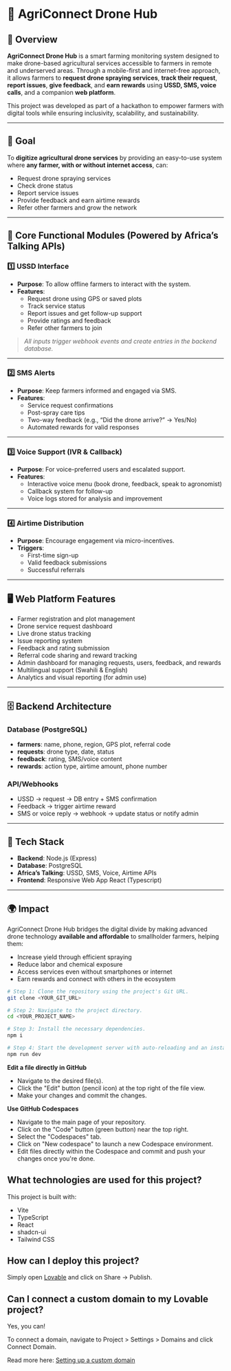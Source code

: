 # 🧱 AgriConnect Drone Hub

## 🚀 Overview

**AgriConnect Drone Hub** is a smart farming monitoring system designed to make drone-based agricultural services accessible to farmers in remote and underserved areas. Through a mobile-first and internet-free approach, it allows farmers to **request drone spraying services**, **track their request**, **report issues**, **give feedback**, and **earn rewards** using **USSD, SMS, voice calls**, and a companion **web platform**. 

This project was developed as part of a hackathon to empower farmers with digital tools while ensuring inclusivity, scalability, and sustainability.

---

## 🎯 Goal

To **digitize agricultural drone services** by providing an easy-to-use system where **any farmer, with or without internet access**, can:

- Request drone spraying services  
- Check drone status  
- Report service issues  
- Provide feedback and earn airtime rewards  
- Refer other farmers and grow the network  

---

## 🧩 Core Functional Modules (Powered by Africa’s Talking APIs)

### 1️⃣ USSD Interface

- **Purpose**: To allow offline farmers to interact with the system.
- **Features**:
  - Request drone using GPS or saved plots
  - Track service status
  - Report issues and get follow-up support
  - Provide ratings and feedback
  - Refer other farmers to join

> *All inputs trigger webhook events and create entries in the backend database.*

---

### 2️⃣ SMS Alerts

- **Purpose**: Keep farmers informed and engaged via SMS.
- **Features**:
  - Service request confirmations
  - Post-spray care tips
  - Two-way feedback (e.g., “Did the drone arrive?” → Yes/No)
  - Automated rewards for valid responses

---

### 3️⃣ Voice Support (IVR & Callback)

- **Purpose**: For voice-preferred users and escalated support.
- **Features**:
  - Interactive voice menu (book drone, feedback, speak to agronomist)
  - Callback system for follow-up
  - Voice logs stored for analysis and improvement

---

### 4️⃣ Airtime Distribution

- **Purpose**: Encourage engagement via micro-incentives.
- **Triggers**:
  - First-time sign-up
  - Valid feedback submissions
  - Successful referrals

---

## 🖥 Web Platform Features

- Farmer registration and plot management
- Drone service request dashboard
- Live drone status tracking
- Issue reporting system
- Feedback and rating submission
- Referral code sharing and reward tracking
- Admin dashboard for managing requests, users, feedback, and rewards
- Multilingual support (Swahili & English)
- Analytics and visual reporting (for admin use)

---

## 🗄 Backend Architecture

### Database (PostgreSQL)

- **farmers**: name, phone, region, GPS plot, referral code  
- **requests**: drone type, date, status  
- **feedback**: rating, SMS/voice content  
- **rewards**: action type, airtime amount, phone number  

### API/Webhooks

- USSD → request → DB entry + SMS confirmation  
- Feedback → trigger airtime reward  
- SMS or voice reply → webhook → update status or notify admin  

---

## 🧠 Tech Stack

- **Backend**: Node.js (Express)  
- **Database**: PostgreSQL  
- **Africa’s Talking**: USSD, SMS, Voice, Airtime APIs  
- **Frontend**: Responsive Web App React (Typescript)  

---

## 🌍 Impact

AgriConnect Drone Hub bridges the digital divide by making advanced drone technology **available and affordable** to smallholder farmers, helping them:

- Increase yield through efficient spraying
- Reduce labor and chemical exposure
- Access services even without smartphones or internet
- Earn rewards and connect with others in the ecosystem

```sh
# Step 1: Clone the repository using the project's Git URL.
git clone <YOUR_GIT_URL>

# Step 2: Navigate to the project directory.
cd <YOUR_PROJECT_NAME>

# Step 3: Install the necessary dependencies.
npm i

# Step 4: Start the development server with auto-reloading and an instant preview.
npm run dev
```

**Edit a file directly in GitHub**

- Navigate to the desired file(s).
- Click the "Edit" button (pencil icon) at the top right of the file view.
- Make your changes and commit the changes.

**Use GitHub Codespaces**

- Navigate to the main page of your repository.
- Click on the "Code" button (green button) near the top right.
- Select the "Codespaces" tab.
- Click on "New codespace" to launch a new Codespace environment.
- Edit files directly within the Codespace and commit and push your changes once you're done.

## What technologies are used for this project?

This project is built with:

- Vite
- TypeScript
- React
- shadcn-ui
- Tailwind CSS

## How can I deploy this project?

Simply open [Lovable](https://lovable.dev/projects/d72817e6-0128-4e55-9af8-7680dbd624e7) and click on Share -> Publish.

## Can I connect a custom domain to my Lovable project?

Yes, you can!

To connect a domain, navigate to Project > Settings > Domains and click Connect Domain.

Read more here: [Setting up a custom domain](https://docs.lovable.dev/tips-tricks/custom-domain#step-by-step-guide)
